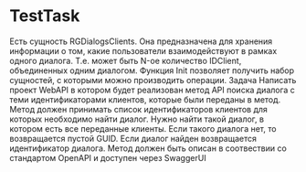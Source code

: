 # TestTask
Есть сущность RGDialogsClients. Она предназначена для хранения информации о том, какие пользователи взаимодействуют в рамках одного диалога.  Т.е. может быть N-ое количество IDClient, объединенных одним диалогом.  Функция Init позволяет получить набор сущностей, с которыми можно производить операции.  Задача  Написать проект WebAPI в котором будет реализован метод API поиска диалога с теми идентификаторами клиентов, которые были переданы в метод.  Метод должен принимать список идентификаторов клиентов для которых необходимо найти диалог. Нужно найти такой диалог, в котором есть все переданные клиенты. Если такого диалога нет, то возвращается пустой GUID.  Если диалог найден возвращается идентификатор диалога.  Метод должен быть описан в соотвествии со стандартом OpenAPI и доступен через SwaggerUI
